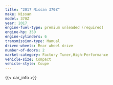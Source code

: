 ```yaml
---
title: "2017 Nissan 370Z"
make: Nissan
model: 370Z
year: 2017
engine-fuel-type: premium unleaded (required)
engine-hp: 350
engine-cylinders: 6
transmission-type: Manual
driven-wheels: Rear wheel drive
number-of-doors: 2
market-category: Factory Tuner,High-Performance
vehicle-size: Compact
vehicle-style: Coupe
---
```


{{< car_info >}}
